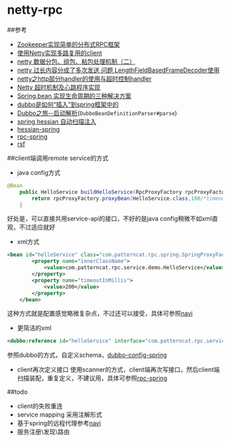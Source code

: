 # netty-rpc

##参考
- [Zookeeper实现简单的分布式RPC框架](http://wujiu.iteye.com/blog/2207769)
- [使用Netty实现多路复用的client](http://my.oschina.net/u/719192/blog/268682)
- [netty 数据分包、组包、粘包处理机制（二）  ](http://blog.163.com/linfenliang@126/blog/static/127857195201210821145721)
- [netty 过长内容分成了多次发送 问题 LengthFieldBasedFrameDecoder使用](http://blog.csdn.net/zzycgfans/article/details/6732752)
- [netty之http部分handler的使用与超时控制handler](http://blog.csdn.net/fjslovejhl/article/details/11629825)
- [Netty 超时机制及心跳程序实现](http://waylau.com/netty-time-out-and-heartbeat/)
- [Spring bean 实现生命周期的三种解决方案](http://www.cnblogs.com/javawebsoa/archive/2013/05/19/3087394.html)
- [dubbo是如何“插入”到spring框架中的](http://blog.csdn.net/achilles12345/article/details/41789527)
- [Dubbo之旅--启动解析](http://blog.csdn.net/jnqqls/article/details/45371785)(`DubboBeanDefinitionParser#parse`)
- [spring hessian 自动扫描注入](http://www.thinksaas.cn/group/topic/352814/)
- [hessian-spring](https://github.com/mingpeng2live/hessian-spring)
- [rpc-spring](https://github.com/lindzh/rpc-spring)
- [rsf](http://git.oschina.net/zycgit/rsf)

##client端调用remote service的方式
- java config方式
```java
@Bean
    public HelloService buildHelloService(RpcProxyFactory rpcProxyFactory){
        return rpcProxyFactory.proxyBean(HelloService.class,100/*timeout*/);
    }
```
好处是，可以直接共用service-api的接口，不好的是java config稍微不如xml直观，不过适应就好

- xml方式
```xml
<bean id="helloService" class="com.patterncat.rpc.spring.SpringProxyFactoryBean">
		<property name="innerClassName">
			<value>com.patterncat.rpc.service.demo.HelloService</value>
		</property>
		<property name="timeoutInMillis">
			<value>200</value>
		</property>
	</bean>
```
这种方式就是配置感觉略微复杂点，不过还可以接受，具体可参照[navi](https://github.com/neoremind/navi)

- 更简洁的xml
```xml
<dubbo:reference id="helloService" interface="com.patterncat.rpc.service.demo.HelloService" timeout="200"/>
```
参照dubbo的方式，自定义schema，[dubbo-config-spring](https://github.com/alibaba/dubbo/tree/master/dubbo-config/dubbo-config-spring)

- client再次定义接口
使用scanner的方式，client端再次写接口，然后client端扫描装配，重复定义，不建议用，具体可参照[rpc-spring](https://github.com/lindzh/rpc-spring/tree/master/src/main/java/com/linda/framework/rpc/spring/invoker)

##todo
- client的失败重连
- service mapping 采用注解形式
- 基于spring的远程代理参考[navi](https://github.com/neoremind/navi)
- 服务注册\发现\路由


